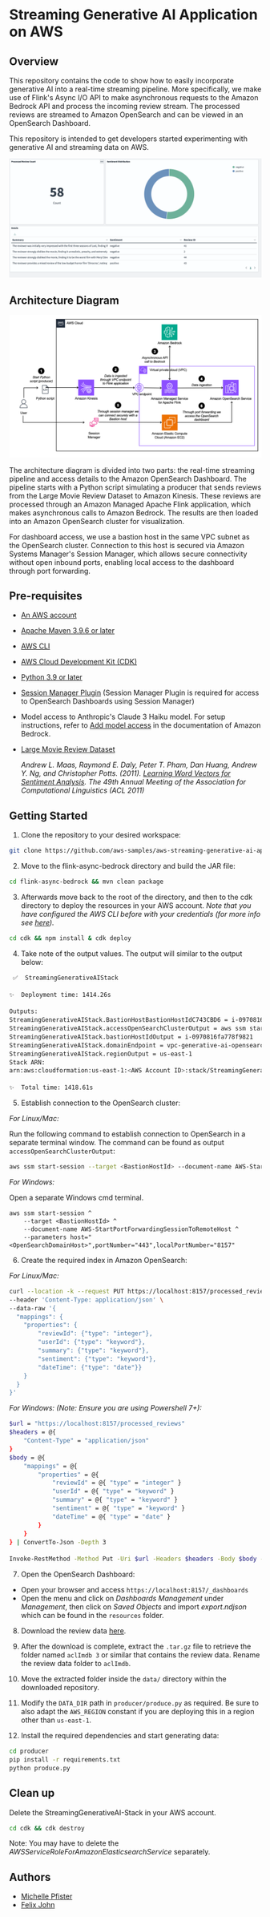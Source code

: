 # Streaming Generative AI Application on AWS

## Overview 

This repository contains the code to show how to easily incorporate generative AI into a real-time streaming pipeline. More specifically, we make use of Flink's Async I/O API to make asynchronous requests to the Amazon Bedrock API and process the incoming review stream. The processed reviews are streamed to Amazon OpenSearch and can be viewed in an OpenSearch Dashboard.

This repository is intended to get developers started experimenting with generative AI and streaming data on AWS.

<img src="resources/dashboard_overview.png" alt="Dashboard Overview">

## Architecture Diagram 

<img src="resources/architecture_diagram.png" alt="Architecture Overview">

The architecture diagram is divided into two parts: the real-time streaming pipeline and access details to the Amazon OpenSearch Dashboard. The pipeline starts with a Python script simulating a producer that sends reviews from the Large Movie Review Dataset to Amazon Kinesis. These reviews are processed through an Amazon Managed Apache Flink application, which makes asynchronous calls to Amazon Bedrock. The results are then loaded into an Amazon OpenSearch cluster for visualization.

For dashboard access, we use a bastion host in the same VPC subnet as the OpenSearch cluster. Connection to this host is secured via Amazon Systems Manager's Session Manager, which allows secure connectivity without open inbound ports, enabling local access to the dashboard through port forwarding. 

## Pre-requisites
* [An AWS account](https://console.aws.amazon.com/console/home?nc2=h_ct&src=header-signin)
* [Apache Maven 3.9.6 or later](https://maven.apache.org/)
* [AWS CLI](https://docs.aws.amazon.com/cli/latest/userguide/getting-started-install.html) 
* [AWS Cloud Development Kit (CDK)](https://aws.amazon.com/cdk/)
* [Python 3.9 or later](https://www.python.org/downloads/)
* [Session Manager Plugin](https://docs.aws.amazon.com/systems-manager/latest/userguide/session-manager-working-with-install-plugin.html) (Session Manager Plugin is required for access to OpenSearch Dashboards using Session Manager)
* Model access to Anthropic's Claude 3 Haiku model. For setup instructions, refer to [Add model access](https://docs.aws.amazon.com/bedrock/latest/userguide/model-access.html) in the documentation of Amazon Bedrock.
* [Large Movie Review Dataset](https://ai.stanford.edu/~amaas/data/sentiment/)

    *Andrew L. Maas, Raymond E. Daly, Peter T. Pham, Dan Huang, Andrew Y. Ng, and Christopher Potts. (2011). [Learning Word Vectors for Sentiment Analysis](https://ai.stanford.edu/~amaas/papers/wvSent_acl2011.pdf). The 49th Annual Meeting of the Association for Computational Linguistics (ACL 2011)*

## Getting Started

1. Clone the repository to your desired workspace:

```bash
git clone https://github.com/aws-samples/aws-streaming-generative-ai-application.git
```

2. Move to the flink-async-bedrock directory and build the JAR file:

```bash
cd flink-async-bedrock && mvn clean package
```

3. Afterwards move back to the root of the directory, and then to the cdk directory to deploy the resources in your AWS account. *Note that you have configured the AWS CLI before with your credentials (for more info see [here](https://docs.aws.amazon.com/cli/latest/userguide/cli-chap-configure.html)).*

```bash
cd cdk && npm install & cdk deploy
```

4. Take note of the output values. The output will similar to the output below:

```bash
 ✅  StreamingGenerativeAIStack

✨  Deployment time: 1414.26s

Outputs:
StreamingGenerativeAIStack.BastionHostBastionHostIdC743CBD6 = i-0970816fa778f9821
StreamingGenerativeAIStack.accessOpenSearchClusterOutput = aws ssm start-session --target i-0970816fa778f9821 --document-name AWS-StartPortForwardingSessionToRemoteHost --parameters '{"portNumber":["443"],"localPortNumber":["8157"], "host":["vpc-generative-ai-opensearch-qfssmne2lwpzpzheoue7rkylmi.us-east-1.es.amazonaws.com"]}'
StreamingGenerativeAIStack.bastionHostIdOutput = i-0970816fa778f9821
StreamingGenerativeAIStack.domainEndpoint = vpc-generative-ai-opensearch-qfssmne2lwpzpzheoue7rkylmi.us-east-1.es.amazonaws.com
StreamingGenerativeAIStack.regionOutput = us-east-1
Stack ARN:
arn:aws:cloudformation:us-east-1:<AWS Account ID>:stack/StreamingGenerativeAIStack/3dec75f0-cc9e-11ee-9b16-12348a4fbf87

✨  Total time: 1418.61s
```

5. Establish connection to the OpenSearch cluster:

_For Linux/Mac:_

Run the following command to establish connection to OpenSearch in a separate terminal window. The command can be found as output `accessOpenSearchClusterOutput`:

```bash
aws ssm start-session --target <BastionHostId> --document-name AWS-StartPortForwardingSessionToRemoteHost --parameters '{"portNumber":["443"],"localPortNumber":["8157"], "host":["<OpenSearchDomainHost>"]}'
```

_For Windows:_

Open a separate Windows cmd terminal. 

```Windows cmd
aws ssm start-session ^
    --target <BastionHostId> ^
    --document-name AWS-StartPortForwardingSessionToRemoteHost ^
    --parameters host="<OpenSearchDomainHost>",portNumber="443",localPortNumber="8157"
```

6. Create the required index in Amazon OpenSearch:

_For Linux/Mac:_

```bash
curl --location -k --request PUT https://localhost:8157/processed_reviews \
--header 'Content-Type: application/json' \
--data-raw '{
  "mappings": {
    "properties": {
        "reviewId": {"type": "integer"},
        "userId": {"type": "keyword"},
        "summary": {"type": "keyword"},
        "sentiment": {"type": "keyword"},
        "dateTime": {"type": "date"}}
    }
  }
}'
```

_For Windows: (Note: Ensure you are using Powershell 7+):_
```bash
$url = "https://localhost:8157/processed_reviews"
$headers = @{
    "Content-Type" = "application/json"
}
$body = @{
    "mappings" = @{
        "properties" = @{
            "reviewId" = @{ "type" = "integer" }
            "userId" = @{ "type" = "keyword" }
            "summary" = @{ "type" = "keyword" }
            "sentiment" = @{ "type" = "keyword" }
            "dateTime" = @{ "type" = "date" }
        }
    }
} | ConvertTo-Json -Depth 3

Invoke-RestMethod -Method Put -Uri $url -Headers $headers -Body $body -SkipCertificateCheck
```

7. Open the OpenSearch Dashboard: 

- Open your browser and access `https://localhost:8157/_dashboards`
- Open the menu and click on *Dashboards Management* under *Management*, then click on *Saved Objects* and import *export.ndjson* which can be found in the `resources` folder.

8. Download the review data [here](https://ai.stanford.edu/~amaas/data/sentiment/).
9. After the download is complete, extract the `.tar.gz` file to retrieve the folder named `aclImdb 3` or similar that contains the review data. Rename the review data folder to `aclImdb`.
10. Move the extracted folder inside the `data/` directory within the downloaded repository.

11. Modify the `DATA_DIR` path in `producer/produce.py` as required. Be sure to also adapt the `AWS_REGION` constant if you are deploying this in a region other than `us-east-1`.

12. Install the required dependencies and start generating data:

```bash
cd producer 
pip install -r requirements.txt
python produce.py
``` 

## Clean up 

Delete the StreamingGenerativeAI-Stack in your AWS account.

```bash
cd cdk && cdk destroy
```

Note: You may have to delete the *AWSServiceRoleForAmazonElasticsearchService* separately. 


## Authors

- [Michelle Pfister](https://github.com/meilipfi)
- [Felix John](https://github.com/Madabaru)

